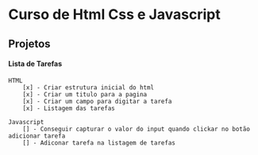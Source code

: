# Curso de Html Css e Javascript


## Projetos

#### Lista de Tarefas
    HTML
        [x] - Criar estrutura inicial do html
        [x] - Criar um titulo para a pagina
        [x] - Criar um campo para digitar a tarefa
        [x] - Listagem das tarefas
    
    Javascript
        [] - Conseguir capturar o valor do input quando clickar no botão adicionar tarefa
        [] - Adiconar tarefa na listagem de tarefas